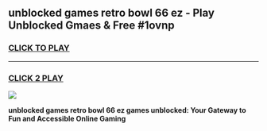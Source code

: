 
## unblocked games retro bowl 66 ez - Play Unblocked Gmaes & Free #1ovnp
<h3>
<a href="https://news.freeplayer.one?title=unblocked_games_retro_bowl_66_ez&ref=03M">CLICK TO PLAY</a></h3>
<hr>

<h3>
<a href="https://news.freeplayer.one?title=unblocked_games_retro_bowl_66_ez&ref=03M">CLICK 2 PLAY</a>
  
</h3>

<a href="https://news.freeplayer.one?title=unblocked_games_retro_bowl_66_ez&ref=03M"><img src="https://clearcache.store/games.png"></a>


**unblocked games retro bowl 66 ez games unblocked: Your Gateway to Fun and Accessible Online Gaming**
